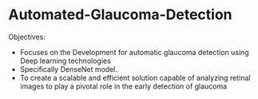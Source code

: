 # Automated-Glaucoma-Detection

Objectives:
  * Focuses on the Development for automatic glaucoma detection using Deep learning technologies
  * Specifically DenseNet model.
  * To create a scalable and efficient solution capable of analyzing retinal images to play a pivotal role in the early detection of glaucoma 
